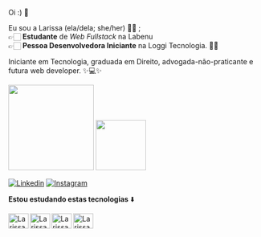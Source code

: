 Oi :) 👋

Eu sou a Larissa (ela/dela; she/her) 🦻🏻 ; <br>
👉🏻 **Estudante** de _Web Fullstack_ na Labenu <br>
👉🏻 **Pessoa Desenvolvedora Iniciante** na Loggi Tecnologia. 💙🐇
  
Iniciante em Tecnologia, graduada em Direito, advogada-não-praticante e futura web developer. ✨💻✨

<div>
   <img height="170em" src="https://github-readme-stats.vercel.app/api?username=larissite&show_icons=true&theme=jolly"/>
   <img height="100em" src="https://github-readme-stats.vercel.app/api/top-langs/?username=larissite&layout=compact&theme=jolly"/>
 </div>
 
 [![Linkedin](https://img.shields.io/badge/LinkedIn-0077B5?style=for-the-badge&logo=linkedin&logoColor=white)](https://www.linkedin.com/in/larissa-de-castro-azevedo-61b78115a/)
 [![Instagram](https://img.shields.io/badge/Instagram-E4405F?style=for-the-badge&logo=instagram&logoColor=white)](https://www.instagram.com/_larissite/)

**Estou estudando estas tecnologias** ⬇️ 

<img align="left" alt="Larissa-html" height="30" width="40" src="https://cdn.jsdelivr.net/gh/devicons/devicon/icons/html5/html5-original.svg"/>
<img align="left" alt="Larissa-css3" height="30" width="40" src="https://cdn.jsdelivr.net/gh/devicons/devicon/icons/css3/css3-original.svg"/>
<img align="left" alt="Larissa-javascript" height="30" width="40" src="https://cdn.jsdelivr.net/gh/devicons/devicon/icons/javascript/javascript-plain.svg""/>
<img align="left" alt="Larissa-git" height="30" width="40" src="https://cdn.jsdelivr.net/gh/devicons/devicon/icons/git/git-original.svg"/>

 
